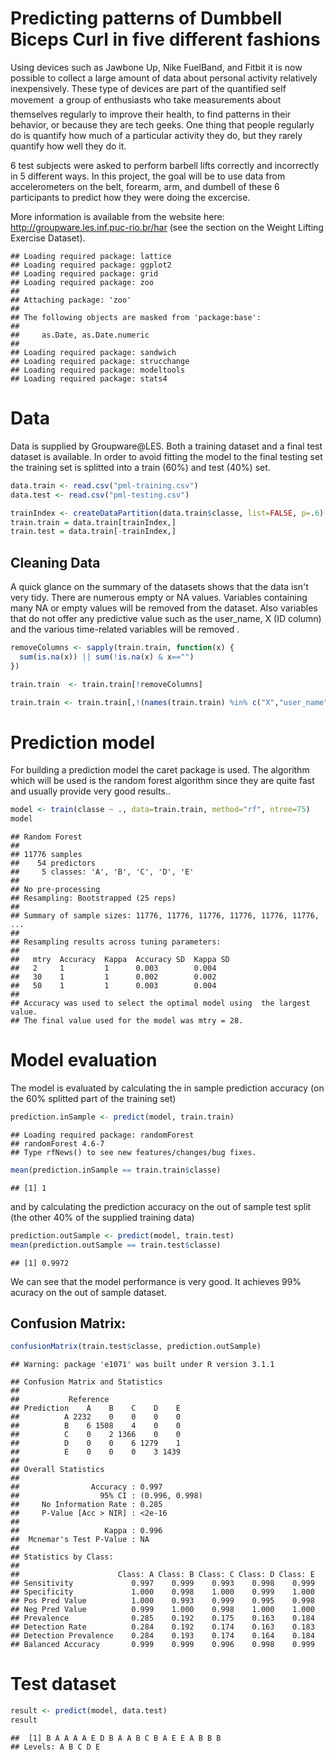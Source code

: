 Predicting patterns of Dumbbell Biceps Curl in five different fashions
========================================================

Using devices such as Jawbone Up, Nike FuelBand, and Fitbit it is now possible to collect a large amount of data about personal activity relatively inexpensively. These type of devices are part of the quantified self movement  a group of enthusiasts who take measurements about themselves regularly to improve their health, to find patterns in their behavior, or because they are tech geeks. One thing that people regularly do is quantify how much of a particular activity they do, but they rarely quantify how well they do it. 

6 test subjects were asked to perform barbell lifts correctly and incorrectly in 5 different ways. In this project, the goal will be to use data from accelerometers on the belt, forearm, arm, and dumbell of these 6 participants to predict how they were doing the excercise. 

More information is available from the website here: http://groupware.les.inf.puc-rio.br/har (see the section on the Weight Lifting Exercise Dataset). 




```
## Loading required package: lattice
## Loading required package: ggplot2
## Loading required package: grid
## Loading required package: zoo
## 
## Attaching package: 'zoo'
## 
## The following objects are masked from 'package:base':
## 
##     as.Date, as.Date.numeric
## 
## Loading required package: sandwich
## Loading required package: strucchange
## Loading required package: modeltools
## Loading required package: stats4
```

# Data
Data is supplied by Groupware@LES. Both a training dataset and a final test dataset is available. In order to avoid fitting the model to the final testing set the training set is splitted into a train (60%) and test (40%) set.


```r
data.train <- read.csv("pml-training.csv")
data.test <- read.csv("pml-testing.csv")

trainIndex <- createDataPartition(data.train$classe, list=FALSE, p=.6)
train.train = data.train[trainIndex,]
train.test = data.train[-trainIndex,]
```

## Cleaning Data
A quick glance on the summary of the datasets shows that the data isn't very tidy. There are numerous empty or NA values. Variables containing many NA or empty values will be removed from the dataset. Also variables that do not offer any predictive value such as the user_name, X (ID column) and the various time-related variables will be removed .


```r
removeColumns <- sapply(train.train, function(x) {
  sum(is.na(x)) || sum(!is.na(x) & x=="")
})

train.train  <- train.train[!removeColumns]

train.train <- train.train[,!(names(train.train) %in% c("X","user_name","raw_timestamp_part_1","raw_timestamp_part_2","cvtd_timestamp"))]
```

# Prediction model
For building a prediction model the caret package is used. The algorithm which will be used is the random forest algorithm since they are quite fast and usually provide very good results.. 


```r
model <- train(classe ~ ., data=train.train, method="rf", ntree=75)
model
```

```
## Random Forest 
## 
## 11776 samples
##    54 predictors
##     5 classes: 'A', 'B', 'C', 'D', 'E' 
## 
## No pre-processing
## Resampling: Bootstrapped (25 reps) 
## 
## Summary of sample sizes: 11776, 11776, 11776, 11776, 11776, 11776, ... 
## 
## Resampling results across tuning parameters:
## 
##   mtry  Accuracy  Kappa  Accuracy SD  Kappa SD
##   2     1         1      0.003        0.004   
##   30    1         1      0.002        0.002   
##   50    1         1      0.003        0.004   
## 
## Accuracy was used to select the optimal model using  the largest value.
## The final value used for the model was mtry = 28.
```


# Model evaluation
The model is evaluated by calculating the in sample prediction accuracy (on the 60% splitted part of the training set)

```r
prediction.inSample <- predict(model, train.train) 
```

```
## Loading required package: randomForest
## randomForest 4.6-7
## Type rfNews() to see new features/changes/bug fixes.
```

```r
mean(prediction.inSample == train.train$classe)
```

```
## [1] 1
```

and by calculating the prediction accuracy on the out of sample test split (the other 40% of the supplied training data)

```r
prediction.outSample <- predict(model, train.test) 
mean(prediction.outSample == train.test$classe)
```

```
## [1] 0.9972
```

We can see that the model performance is very good. It achieves 99% acuracy on the out of sample dataset.

## Confusion Matrix: 

```r
confusionMatrix(train.test$classe, prediction.outSample)
```

```
## Warning: package 'e1071' was built under R version 3.1.1
```

```
## Confusion Matrix and Statistics
## 
##           Reference
## Prediction    A    B    C    D    E
##          A 2232    0    0    0    0
##          B    6 1508    4    0    0
##          C    0    2 1366    0    0
##          D    0    0    6 1279    1
##          E    0    0    0    3 1439
## 
## Overall Statistics
##                                         
##                Accuracy : 0.997         
##                  95% CI : (0.996, 0.998)
##     No Information Rate : 0.285         
##     P-Value [Acc > NIR] : <2e-16        
##                                         
##                   Kappa : 0.996         
##  Mcnemar's Test P-Value : NA            
## 
## Statistics by Class:
## 
##                      Class: A Class: B Class: C Class: D Class: E
## Sensitivity             0.997    0.999    0.993    0.998    0.999
## Specificity             1.000    0.998    1.000    0.999    1.000
## Pos Pred Value          1.000    0.993    0.999    0.995    0.998
## Neg Pred Value          0.999    1.000    0.998    1.000    1.000
## Prevalence              0.285    0.192    0.175    0.163    0.184
## Detection Rate          0.284    0.192    0.174    0.163    0.183
## Detection Prevalence    0.284    0.193    0.174    0.164    0.184
## Balanced Accuracy       0.999    0.999    0.996    0.998    0.999
```

# Test dataset


```r
result <- predict(model, data.test)
result
```

```
##  [1] B A A A A E D B A A B C B A E E A B B B
## Levels: A B C D E
```

